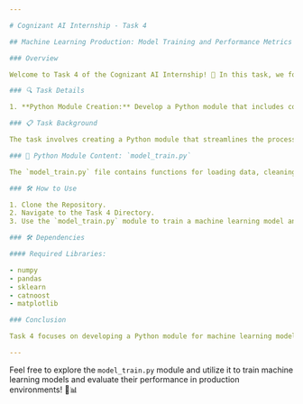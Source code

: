 ```yaml
---

# Cognizant AI Internship - Task 4

## Machine Learning Production: Model Training and Performance Metrics

### Overview

Welcome to Task 4 of the Cognizant AI Internship! 🚀 In this task, we focus on developing machine learning algorithms for production. The goal is to prepare a Python module containing code to train a model and output the performance metrics for the Machine Learning engineering team.

### 🔍 Task Details

1. **Python Module Creation:** Develop a Python module that includes code to train a model and output performance metrics.

### 📋 Task Background

The task involves creating a Python module that streamlines the process of training a machine learning model using the provided datasets and evaluating its performance. The module should be designed to be easily integrated into the production environment, allowing the ML engineering team to efficiently train models and assess their performance.

### 🐍 Python Module Content: `model_train.py`

The `model_train.py` file contains functions for loading data, cleaning data, merging datasets, feature engineering, preprocessing, training a CatBoost regressor model, evaluating model performance, and visualizing feature importance.

### 🛠️ How to Use

1. Clone the Repository.
2. Navigate to the Task 4 Directory.
3. Use the `model_train.py` module to train a machine learning model and assess its performance.

### 🛠️ Dependencies

#### Required Libraries:

- numpy
- pandas
- sklearn
- catnoost
- matplotlib

### Conclusion

Task 4 focuses on developing a Python module for machine learning model training and performance evaluation. By providing a streamlined process for model training and performance assessment, the module enhances the efficiency and effectiveness of machine learning production workflows, empowering the ML engineering team to deploy robust models in real-world applications.

---
```


Feel free to explore the `model_train.py` module and utilize it to train machine learning models and evaluate their performance in production environments! 🚀📊